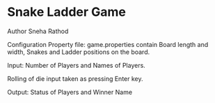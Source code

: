 # Snake Ladder Game 
Author Sneha Rathod

Configuration Property file: game.properties contain Board length and width, Snakes and Ladder positions on the board.

Input: Number of Players and Names of Players.

Rolling of die input taken as pressing Enter key.

Output: Status of Players and Winner Name
